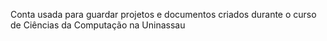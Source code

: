Conta usada para guardar projetos e documentos criados durante o curso de Ciências da Computação na Uninassau
<!---
IanLuka0/IanLuka0 is a ✨ special ✨ repository because its `README.md` (this file) appears on your GitHub profile.
You can click the Preview link to take a look at your changes.
--->
